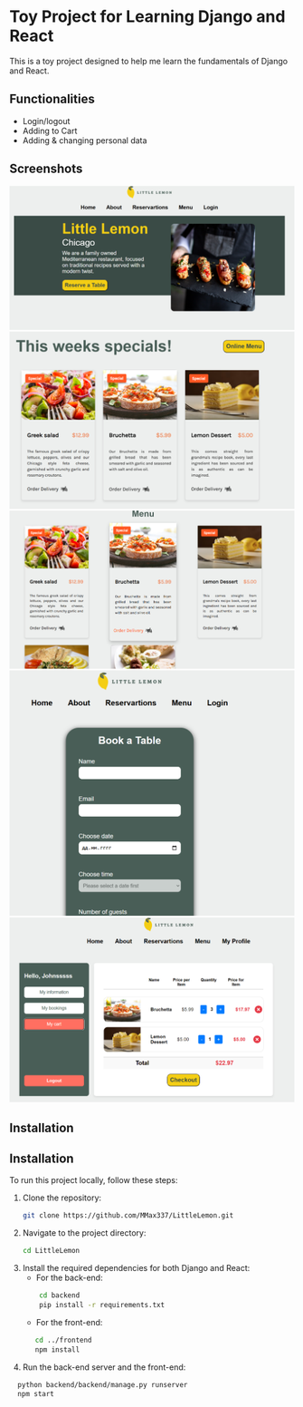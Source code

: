 # Toy Project for Learning Django and React

This is a toy project designed to help me learn the fundamentals of Django and React.

## Functionalities
* Login/logout
* Adding to Cart
* Adding & changing personal data

## Screenshots
![Home Page](https://github.com/MMax337/LittleLemon/blob/main/images/frontpage1.png)
![Home Page](https://github.com/MMax337/LittleLemon/blob/main/images/frontpage2.png)
![Menu](https://github.com/MMax337/LittleLemon/blob/main/images/menu.png)
![Book Table](https://github.com/MMax337/LittleLemon/blob/main/images/booktable.png)
![Dashboard](https://github.com/MMax337/LittleLemon/blob/main/images/dashboard.png)

## Installation

## Installation

To run this project locally, follow these steps:

1. Clone the repository:
   ```bash
   git clone https://github.com/MMax337/LittleLemon.git
   ```
2. Navigate to the project directory:
   ```bash
   cd LittleLemon
   ```
3. Install the required dependencies for both Django and React:
   * For the back-end:
   ```bash
       cd backend
       pip install -r requirements.txt
   ```
   * For the front-end:
   ```bash
      cd ../frontend
      npm install  
   ```
4. Run the back-end server and the front-end:
  ```bash
    python backend/backend/manage.py runserver
    npm start
  ```
